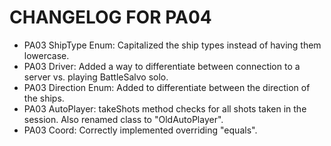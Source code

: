 # CHANGELOG FOR PA04
- PA03 ShipType Enum: Capitalized the ship types instead of having them lowercase.
- PA03 Driver: Added a way to differentiate between connection to a server vs. playing BattleSalvo solo.
- PA03 Direction Enum: Added to differentiate between the direction of the ships.
- PA03 AutoPlayer: takeShots method checks for all shots taken in the session. Also renamed class to "OldAutoPlayer".
- PA03 Coord: Correctly implemented overriding "equals".